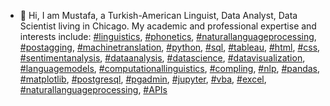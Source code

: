 - 👋 Hi, I am Mustafa, a Turkish-American Linguist, Data Analyst, Data Scientist living in Chicago. My academic and professional expertise and interests include:
[#linguistics](https://github.com/topics/linguistics), [#phonetics](https://github.com/topics/phonetics), [#naturallanguageprocessing](https://github.com/topics/naturallanguageprocessing), [#postagging](https://github.com/topics/postagging), [#machinetranslation](https://github.com/topics/machinetranslation), [#python](https://github.com/topics/python), [#sql](https://github.com/topics/sql), [#tableau](https://github.com/topics/tableau), [#html](https://github.com/topics/html), [#css](https://github.com/topics/css), [#sentimentanalysis](https://github.com/topics/sentimentanalysis), [#dataanalysis](https://github.com/topics/dataanalysis), [#datascience](https://github.com/topics/datascience), [#datavisualization](https://github.com/topics/datavisualization), [#languagemodels](https://github.com/topics/languagemodels), [#computationallinguistics](https://github.com/topics/computationallinguistics), [#compling](https://github.com/topics/compling), [#nlp](https://github.com/topics/nlp), [#pandas](https://github.com/topics/pandas), [#matplotlib](https://github.com/topics/matplotlib), [#postgresql](https://github.com/topics/postgresql), [#pgadmin](https://github.com/topics/pgadmin), [#jupyter](https://github.com/topics/jupyter), [#vba](https://github.com/topics/vba), [#excel](https://github.com/topics/excel), [#naturallanguageprocessing](https://github.com/topics/naturallanguageprocessing), [#APIs](https://github.com/topics/apis)

<!---
mustafacanayter/mustafacanayter is a ✨ special ✨ repository because its `README.md` (this file) appears on your GitHub profile.
You can click the Preview link to take a look at your changes.
--->
